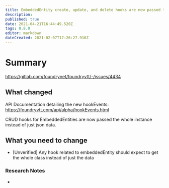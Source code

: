```yaml
---
title: EmbeddedEntity create, update, and delete hooks are now passed the EmbeddedEntity document instance instead of only the raw object data involved in the operation.
description: 
published: true
date: 2021-04-21T16:44:49.520Z
tags: 0.8.0
editor: markdown
dateCreated: 2021-02-07T17:26:27.916Z
---
```


# Summary
https://gitlab.com/foundrynet/foundryvtt/-/issues/4434

## What changed

API Documentation detailing the new hookEvents: https://foundryvtt.com/api/alpha/hookEvents.html

CRUD hooks for EmbeddedEntities are now passed the whole instance instead of just json data.

## What you need to change

- [Unverified] Any hook related to embeddedEntity should expect to get the whole class instead of just the data

### Research Notes

- 